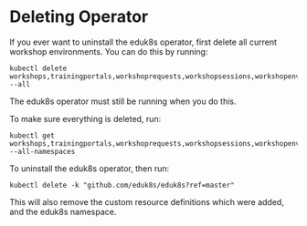 Deleting Operator
=================

If you ever want to uninstall the eduk8s operator, first delete all current workshop environments. You can do this by running:

```
kubectl delete workshops,trainingportals,workshoprequests,workshopsessions,workshopenvironments --all
```

The eduk8s operator must still be running when you do this.

To make sure everything is deleted, run:

```
kubectl get workshops,trainingportals,workshoprequests,workshopsessions,workshopenvironments --all-namespaces
```

To uninstall the eduk8s operator, then run:

```
kubectl delete -k "github.com/eduk8s/eduk8s?ref=master"
```

This will also remove the custom resource definitions which were added, and the eduk8s namespace.
